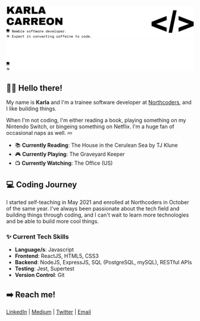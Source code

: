 ![karlacodes header](darkmode.png#gh-dark-mode-only)
![karlacodes header](lightmode.png#gh-light-mode-only)

## 👋🏼 Hello there!

My name is **Karla** and I'm a trainee software developer at [Northcoders](http://northcoders.com), and I like building things.

When I'm not coding, I'm either reading a book, playing something on my Nintendo Switch, or bingeing something on Netflix. I'm a huge fan of occasional naps as well. 💤

- 📚 **Currently Reading**: The House in the Cerulean Sea by TJ Klune
- 🎮 **Currently Playing**: The Graveyard Keeper
- 📺 **Currently Watching**: The Office (US)

## 💻 Coding Journey

I started self-teaching in May 2021 and enrolled at Northcoders in October of the same year. I've always been passionate about the tech field and building things through coding, and I can't wait to learn more technologies and be able to build more cool things.

### ✨ Current Tech Skills 
- **Language/s**: Javascript
- **Frontend**: ReactJS, HTML5, CSS3
- **Backend**: NodeJS, ExpressJS, SQL (PostgreSQL, mySQL), RESTful APIs
- **Testing**: Jest, Supertest
- **Version Control**: Git

## ➡️ Reach me!
[LinkedIn](http://linkedin.com/in/karla-carreon)   |   [Medium](http://medium.com/@karlacodes)   |   [Twitter](http://twitter.com/karlacodes)   |   [Email](mailto:carreon.karlamaye@gmail.com)
